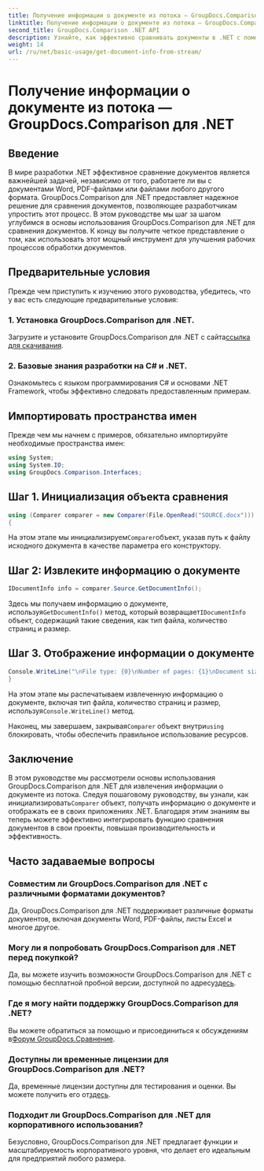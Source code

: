 ```yaml
---
title: Получение информации о документе из потока — GroupDocs.Comparison для .NET
linktitle: Получение информации о документе из потока — GroupDocs.Comparison для .NET
second_title: GroupDocs.Comparison .NET API
description: Узнайте, как эффективно сравнивать документы в .NET с помощью GroupDocs.Comparison, что позволяет легко оптимизировать рабочие процессы обработки документов.
weight: 14
url: /ru/net/basic-usage/get-document-info-from-stream/
---
```


# Получение информации о документе из потока — GroupDocs.Comparison для .NET

## Введение
В мире разработки .NET эффективное сравнение документов является важнейшей задачей, независимо от того, работаете ли вы с документами Word, PDF-файлами или файлами любого другого формата. GroupDocs.Comparison для .NET предоставляет надежное решение для сравнения документов, позволяющее разработчикам упростить этот процесс. В этом руководстве мы шаг за шагом углубимся в основы использования GroupDocs.Comparison для .NET для сравнения документов. К концу вы получите четкое представление о том, как использовать этот мощный инструмент для улучшения рабочих процессов обработки документов.
## Предварительные условия
Прежде чем приступить к изучению этого руководства, убедитесь, что у вас есть следующие предварительные условия:
### 1. Установка GroupDocs.Comparison для .NET.
 Загрузите и установите GroupDocs.Comparison для .NET с сайта[ссылка для скачивания](https://releases.groupdocs.com/comparison/net/).
### 2. Базовые знания разработки на C# и .NET.
Ознакомьтесь с языком программирования C# и основами .NET Framework, чтобы эффективно следовать предоставленным примерам.

## Импортировать пространства имен
Прежде чем мы начнем с примеров, обязательно импортируйте необходимые пространства имен:
```csharp
using System;
using System.IO;
using GroupDocs.Comparison.Interfaces;
```

## Шаг 1. Инициализация объекта сравнения
```csharp
using (Comparer comparer = new Comparer(File.OpenRead("SOURCE.docx")))
{
```
 На этом этапе мы инициализируем`Comparer`объект, указав путь к файлу исходного документа в качестве параметра его конструктору.
## Шаг 2: Извлеките информацию о документе
```csharp
IDocumentInfo info = comparer.Source.GetDocumentInfo();
```
 Здесь мы получаем информацию о документе, используя`GetDocumentInfo()` метод, который возвращает`IDocumentInfo` объект, содержащий такие сведения, как тип файла, количество страниц и размер.
## Шаг 3. Отображение информации о документе
```csharp
Console.WriteLine("\nFile type: {0}\nNumber of pages: {1}\nDocument size: {2} bytes", info.FileType, info.PageCount, info.Size);
}
```
 На этом этапе мы распечатываем извлеченную информацию о документе, включая тип файла, количество страниц и размер, используя`Console.WriteLine()` метод.

 Наконец, мы завершаем, закрывая`Comparer` объект внутри`using` блокировать, чтобы обеспечить правильное использование ресурсов.

## Заключение
 В этом руководстве мы рассмотрели основы использования GroupDocs.Comparison для .NET для извлечения информации о документе из потока. Следуя пошаговому руководству, вы узнали, как инициализировать`Comparer` объект, получать информацию о документе и отображать ее в своих приложениях .NET. Благодаря этим знаниям вы теперь можете эффективно интегрировать функцию сравнения документов в свои проекты, повышая производительность и эффективность.
## Часто задаваемые вопросы
### Совместим ли GroupDocs.Comparison для .NET с различными форматами документов?
Да, GroupDocs.Comparison для .NET поддерживает различные форматы документов, включая документы Word, PDF-файлы, листы Excel и многое другое.
### Могу ли я попробовать GroupDocs.Comparison для .NET перед покупкой?
 Да, вы можете изучить возможности GroupDocs.Comparison для .NET с помощью бесплатной пробной версии, доступной по адресу[здесь](https://releases.groupdocs.com/).
### Где я могу найти поддержку GroupDocs.Comparison для .NET?
 Вы можете обратиться за помощью и присоединиться к обсуждениям в[Форум GroupDocs.Сравнение](https://forum.groupdocs.com/c/comparison/12).
### Доступны ли временные лицензии для GroupDocs.Comparison для .NET?
 Да, временные лицензии доступны для тестирования и оценки. Вы можете получить его от[здесь](https://purchase.groupdocs.com/temporary-license/).
### Подходит ли GroupDocs.Comparison для .NET для корпоративного использования?
Безусловно, GroupDocs.Comparison для .NET предлагает функции и масштабируемость корпоративного уровня, что делает его идеальным для предприятий любого размера.